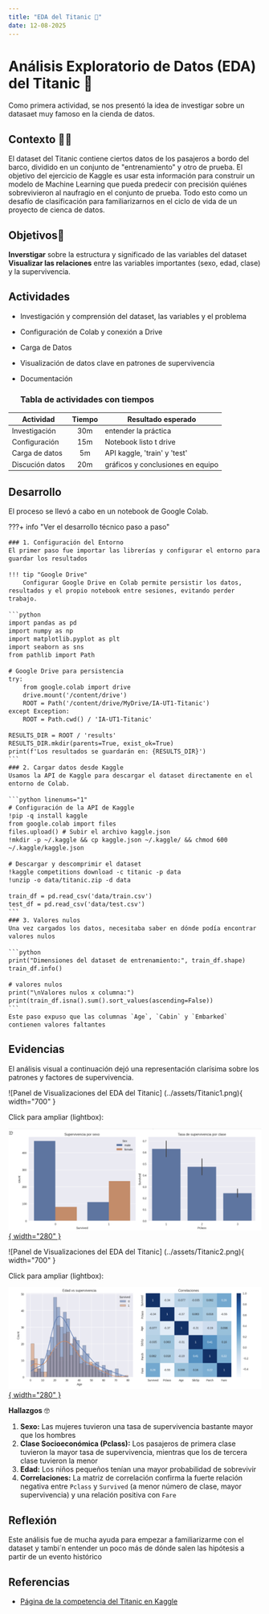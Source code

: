 ```yaml
---
title: "EDA del Titanic 🚢"
date: 12-08-2025
---
```


# Análisis Exploratorio de Datos (EDA) del Titanic 🚢

Como primera actividad, se nos presentó la idea de investigar sobre un datasaet muy famoso en la cienda de datos. 

## Contexto 🤔💭
El dataset del Titanic contiene ciertos datos de los pasajeros a bordo del barco, dividido en un conjunto de "entrenamiento" y otro de prueba. El objetivo del ejercicio de Kaggle es usar esta información para construir un modelo de Machine Learning que pueda predecir con precisión quiénes sobrevivieron al naufragio en el conjunto de prueba. Todo esto como un desafío de clasificación para familiarizarnos en el ciclo de vida de un proyecto de cienca de datos.

## Objetivos📍
**Inverstigar** sobre la estructura y significado de las variables del dataset
**Visualizar las relaciones** entre las variables importantes (sexo, edad, clase) y la supervivencia.

## Actividades
- Investigación y comprensión del dataset, las variables y el problema
- Configuración de Colab y conexión a Drive
- Carga de Datos
- Visualización de datos clave en patrones de supervivencia
- Documentación

  ### Tabla de actividades con tiempos

| Actividad           | Tiempo | Resultado esperado               |
|---------------------|:------:|----------------------------------|
| Investigación       |  30m   | entender la práctica             |
| Configuración       |  15m   | Notebook listo t drive           |
| Carga de datos      |  5m    | API kaggle, 'train' y 'test'     |
| Discución datos     |  20m   | gráficos y conclusiones en equipo|


## Desarrollo
El proceso se llevó a cabo en un notebook de Google Colab.

???+ info "Ver el desarrollo técnico paso a paso"

    ### 1. Configuración del Entorno
    El primer paso fue importar las librerías y configurar el entorno para guardar los resultados
    
    !!! tip "Google Drive"
        Configurar Google Drive en Colab permite persistir los datos, resultados y el propio notebook entre sesiones, evitando perder trabajo.

    ```python
    import pandas as pd
    import numpy as np
    import matplotlib.pyplot as plt
    import seaborn as sns
    from pathlib import Path

    # Google Drive para persistencia
    try:
        from google.colab import drive
        drive.mount('/content/drive')
        ROOT = Path('/content/drive/MyDrive/IA-UT1-Titanic')
    except Exception:
        ROOT = Path.cwd() / 'IA-UT1-Titanic'

    RESULTS_DIR = ROOT / 'results'
    RESULTS_DIR.mkdir(parents=True, exist_ok=True)
    print(f'Los resultados se guardarán en: {RESULTS_DIR}')
    ```
    ### 2. Cargar datos desde Kaggle
    Usamos la API de Kaggle para descargar el dataset directamente en el entorno de Colab.

    ```python linenums="1"
    # Configuración de la API de Kaggle
    !pip -q install kaggle
    from google.colab import files
    files.upload() # Subir el archivo kaggle.json
    !mkdir -p ~/.kaggle && cp kaggle.json ~/.kaggle/ && chmod 600 ~/.kaggle/kaggle.json

    # Descargar y descomprimir el dataset
    !kaggle competitions download -c titanic -p data
    !unzip -o data/titanic.zip -d data

    train_df = pd.read_csv('data/train.csv')
    test_df = pd.read_csv('data/test.csv')
    ```
    ### 3. Valores nulos
    Una vez cargados los datos, necesitaba saber en dónde podía encontrar valores nulos
    
    ```python
    print("Dimensiones del dataset de entrenamiento:", train_df.shape)
    train_df.info()

    # valores nulos
    print("\nValores nulos x columna:")
    print(train_df.isna().sum().sort_values(ascending=False))
    ```
    Este paso expuso que las columnas `Age`, `Cabin` y `Embarked` contienen valores faltantes


## Evidencias
El análisis visual a continuación dejó una representación clarísima sobre los patrones y factores de supervivencia.

![Panel de Visualizaciones del EDA del Titanic] (../assets/Titanic1.png){ width="700" }

Click para ampliar (lightbox):

[![Vista previa](../assets/Titanic1.png){ width="280" }](../assets/Titanic1.png)


![Panel de Visualizaciones del EDA del Titanic] (../assets/Titanic2.png){ width="700" }

Click para ampliar (lightbox):

[![Vista previa](../assets/Titanic2.png){ width="280" }](../assets/Titanic2.png)

**Hallazgos** 🤓

1.  **Sexo:** Las mujeres tuvieron una tasa de supervivencia bastante mayor que los hombres
2.  **Clase Socioeconómica (Pclass):** Los pasajeros de primera clase tuvieron la mayor tasa de supervivencia, mientras que los de tercera clase tuvieron la menor
3.  **Edad:** Los niños pequeños tenían una mayor probabilidad de sobrevivir
4.  **Correlaciones:** La matriz de correlación confirma la fuerte relación negativa entre `Pclass` y `Survived` (a menor número de clase, mayor supervivencia) y una relación positiva con `Fare`

## Reflexión

Este análisis fue de mucha ayuda para empezar a familiarizarme con el dataset y tambi´n entender un poco más de dónde salen las hipótesis a partir de un evento histórico




## Referencias
- [Página de la competencia del Titanic en Kaggle](https://www.kaggle.com/competitions/titanic)





